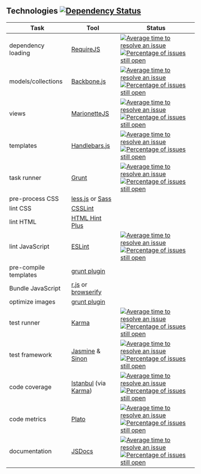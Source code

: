 Technologies [![Dependency Status](https://www.versioneye.com/user/projects/578ac002c3d40f004685247d/badge.svg?style=flat-square)](https://www.versioneye.com/user/projects/578ac002c3d40f004685247d)
------------
| Task                  | Tool                                                                                         | Status              |
| --------------------- | -------------------------------------------------------------------------------------------- | ------------------- |
| dependency loading    | [RequireJS](./app/config.js)                                                                 | [![Average time to resolve an issue](http://isitmaintained.com/badge/resolution/requirejs/requirejs.svg)](http://isitmaintained.com/project/requirejs/requirejs "Average time to resolve an issue") [![Percentage of issues still open](http://isitmaintained.com/badge/open/requirejs/requirejs.svg)](http://isitmaintained.com/project/requirejs/requirejs "Percentage of issues still open") |
| models/collections    | [Backbone.js](http://backbonejs.org/)                                                        | [![Average time to resolve an issue](http://isitmaintained.com/badge/resolution/jashkenas/backbone.svg)](http://isitmaintained.com/project/jashkenas/backbone "Average time to resolve an issue") [![Percentage of issues still open](http://isitmaintained.com/badge/open/jashkenas/backbone.svg)](http://isitmaintained.com/project/jashkenas/backbone "Percentage of issues still open") |
| views                 | [MarionetteJS](http://marionettejs.com/)                                                     | [![Average time to resolve an issue](http://isitmaintained.com/badge/resolution/marionettejs/backbone.marionette.svg)](http://isitmaintained.com/project/marionettejs/backbone.marionette "Average time to resolve an issue") [![Percentage of issues still open](http://isitmaintained.com/badge/open/marionettejs/backbone.marionette.svg)](http://isitmaintained.com/project/marionettejs/backbone.marionette "Percentage of issues still open") |
| templates             | [Handlebars.js](http://handlebarsjs.com/)                                                    | [![Average time to resolve an issue](http://isitmaintained.com/badge/resolution/wycats/handlebars.js.svg)](http://isitmaintained.com/project/wycats/handlebars.js "Average time to resolve an issue") [![Percentage of issues still open](http://isitmaintained.com/badge/open/wycats/handlebars.js.svg)](http://isitmaintained.com/project/wycats/handlebars.js "Percentage of issues still open") |
| task runner           | [Grunt](./Gruntfile.js)                                                                      | [![Average time to resolve an issue](http://isitmaintained.com/badge/resolution/gruntjs/grunt.svg)](http://isitmaintained.com/project/gruntjs/grunt "Average time to resolve an issue") [![Percentage of issues still open](http://isitmaintained.com/badge/open/gruntjs/grunt.svg)](http://isitmaintained.com/project/gruntjs/grunt "Percentage of issues still open") |
| pre-process CSS       | [less.js](https://github.com/gruntjs/grunt-contrib-less) or [Sass](https://github.com/gruntjs/grunt-contrib-sass)  |                     |
| lint CSS              | [CSSLint](https://github.com/gruntjs/grunt-contrib-csslint)                                  |                     |
| lint HTML             | [HTML Hint Plus](https://github.com/poppinlp/grunt-htmlhint-plus)                            |                     |
| lint JavaScript       | [ESLint](./.config/.eslintrc.js)                                                             | [![Average time to resolve an issue](http://isitmaintained.com/badge/resolution/eslint/eslint.svg)](http://isitmaintained.com/project/eslint/eslint "Average time to resolve an issue") [![Percentage of issues still open](http://isitmaintained.com/badge/open/eslint/eslint.svg)](http://isitmaintained.com/project/eslint/eslint "Percentage of issues still open")                    |
| pre-compile templates | [grunt plugin](https://github.com/gruntjs/grunt-contrib-handlebars)                          |                     |
| Bundle JavaScript     | [r.js](https://github.com/gruntjs/grunt-contrib-requirejs) or [browserify](https://github.com/jmreidy/grunt-browserify)|                     |
| optimize images       | [grunt plugin](https://github.com/gruntjs/grunt-contrib-imagemin)                            |                     |
| test runner           | [Karma](./.config/karma.conf.js)                                                             | [![Average time to resolve an issue](http://isitmaintained.com/badge/resolution/karma-runner/karma.svg)](http://isitmaintained.com/project/karma-runner/karma "Average time to resolve an issue") [![Percentage of issues still open](http://isitmaintained.com/badge/open/karma-runner/karma.svg)](http://isitmaintained.com/project/karma-runner/karma "Percentage of issues still open") |
| test framework        | [Jasmine](./tests/jasmine/specs) & [Sinon](http://sinonjs.org/)                              | [![Average time to resolve an issue](http://isitmaintained.com/badge/resolution/sinonjs/sinon.svg)](http://isitmaintained.com/project/sinonjs/sinon "Average time to resolve an issue") [![Percentage of issues still open](http://isitmaintained.com/badge/open/sinonjs/sinon.svg)](http://isitmaintained.com/project/sinonjs/sinon "Percentage of issues still open") |
| code coverage         | [Istanbul](https://github.com/gotwarlost/istanbul) (via [Karma](./.config/karma.conf.js))    | [![Average time to resolve an issue](http://isitmaintained.com/badge/resolution/gotwarlost/istanbul.svg)](http://isitmaintained.com/project/gotwarlost/istanbul "Average time to resolve an issue") [![Percentage of issues still open](http://isitmaintained.com/badge/open/gotwarlost/istanbul.svg)](http://isitmaintained.com/project/gotwarlost/istanbul "Percentage of issues still open") |
| code metrics          | [Plato](https://github.com/es-analysis/plato)                                                | [![Average time to resolve an issue](http://isitmaintained.com/badge/resolution/es-analysis/plato.svg)](http://isitmaintained.com/project/es-analysis/plato "Average time to resolve an issue") [![Percentage of issues still open](http://isitmaintained.com/badge/open/es-analysis/plato.svg)](http://isitmaintained.com/project/es-analysis/plato "Percentage of issues still open") |
| documentation         | [JSDocs](http://usejsdoc.org/)                                                               | [![Average time to resolve an issue](http://isitmaintained.com/badge/resolution/jsdoc3/jsdoc.svg)](http://isitmaintained.com/project/jsdoc3/jsdoc "Average time to resolve an issue") [![Percentage of issues still open](http://isitmaintained.com/badge/open/jsdoc3/jsdoc.svg)](http://isitmaintained.com/project/jsdoc3/jsdoc "Percentage of issues still open") |
